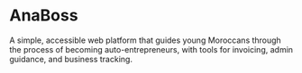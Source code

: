 # AnaBoss
A simple, accessible web platform that guides young Moroccans through the process of becoming auto-entrepreneurs, with tools for invoicing, admin guidance, and business tracking.
